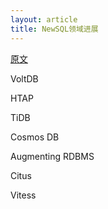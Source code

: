 ```yaml
---
layout: article
title: NewSQL领域进展
---
```


[原文](https://softwareengineeringdaily.com/2019/02/24/what-is-new-about-newsql/)

VoltDB

HTAP

TiDB

Cosmos DB

Augmenting RDBMS

Citus

Vitess